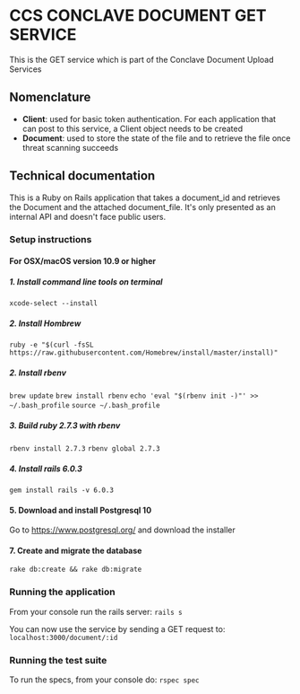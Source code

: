 # CCS CONCLAVE DOCUMENT GET SERVICE
This is the GET service which is part of the Conclave Document Upload Services

## Nomenclature

- **Client**: used for basic token authentication. For each application that can post to this service, a Client object needs to be created
- **Document**: used to store the state of the file and to retrieve the file once threat scanning succeeds

## Technical documentation

This is a Ruby on Rails application that takes a document_id and retrieves the Document and the attached document_file. It's only presented as an internal API and doesn't face public users.

### Setup instructions
#### For OSX/macOS version 10.9 or higher

##### 1. Install command line tools on terminal

`xcode-select --install`

##### 2. Install Hombrew

`ruby -e "$(curl -fsSL https://raw.githubusercontent.com/Homebrew/install/master/install)"`

##### 2. Install rbenv

`brew update`
`brew install rbenv`
`echo 'eval "$(rbenv init -)"' >> ~/.bash_profile`
`source ~/.bash_profile`

##### 3. Build ruby 2.7.3 with rbenv

`rbenv install 2.7.3`
`rbenv global 2.7.3`

##### 4. Install rails 6.0.3
`gem install rails -v 6.0.3`

#### 5. Download and install Postgresql 10
Go to https://www.postgresql.org/ and download the installer

#### 7. Create and migrate the database
`rake db:create && rake db:migrate`

### Running the application

From your console run the rails server:
`rails s`

You can now use the service by sending a GET request to: `localhost:3000/document/:id`

### Running the test suite

To run the specs, from your console do:
`rspec spec`
